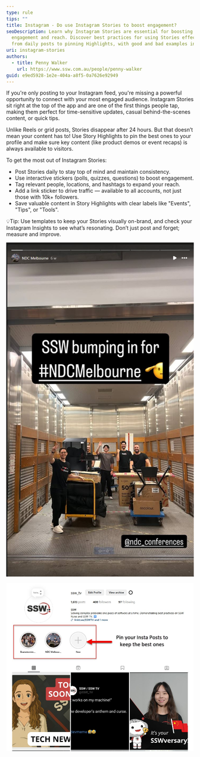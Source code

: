 ```yaml
---
type: rule
tips: ""
title: Instagram - Do use Instagram Stories to boost engagement?
seoDescription: Learn why Instagram Stories are essential for boosting
  engagement and reach. Discover best practices for using Stories effectively,
  from daily posts to pinning Highlights, with good and bad examples included
uri: instagram-stories
authors:
  - title: Penny Walker
    url: https://www.ssw.com.au/people/penny-walker
guid: e9ed5928-1e2e-404a-a8f5-0a7626e92949
---
```

If you're only posting to your Instagram feed, you're missing a powerful opportunity to connect with your most engaged audience. Instagram Stories sit right at the top of the app and are one of the first things people tap, making them perfect for time-sensitive updates, casual behind-the-scenes content, or quick tips.
        

<!--endintro-->

Unlike Reels or grid posts, Stories disappear after 24 hours. But that doesn’t mean your content has to! Use Story Highlights to pin the best ones to your profile and make sure key content (like product demos or event recaps) is always available to visitors.

To get the most out of Instagram Stories:

* Post Stories daily to stay top of mind and maintain consistency.
* Use interactive stickers (polls, quizzes, questions) to boost engagement.
* Tag relevant people, locations, and hashtags to expand your reach.
* Add a link sticker to drive traffic — available to all accounts, not just those with 10k+ followers. 
* Save valuable content in Story Highlights with clear labels like "Events", "Tips", or "Tools".

💡Tip: Use templates to keep your Stories visually on-brand, and check your Instagram Insights to see what’s resonating. Don’t just post and forget; measure and improve.

![Figure: ❌ Bad Example - A great post on Insta Stories that will disappear after 24 hours. Awesome while it lasts!](insta-disappearing.jpg "Insta Stories Bad Example")

![Figure: ✅ Good Example - If it's a great story share, pin it to your Insta Profile so people can watch it later](instastories-goodexample.jpg "Insta Stories Good Example")
